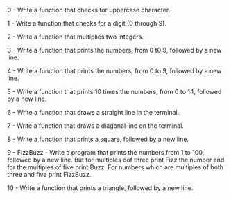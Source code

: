 0 - Write a function that checks for uppercase character.

1 - Write a function that checks for a digit (0 through 9).

2 - Write a function that multiplies two integers.

3 - Write a function that prints the numbers, from 0 t0 9, followed by a new line.

4 - Write a function that prints the numbers, from 0 to 9, followed by a new line.

5 - Write a function that prints 10 times the numbers, from 0 to 14, followed by a new line.

6 - Write a function that draws a straight line in the terminal.

7 - Write a function that draws a diagonal line on the terminal.

8 - Write a function that prints a square, followed by a new line.

9 - FizzBuzz - Write a program that prints the numbers from 1 to 100, followed by a new line. But for multiples oof three print Fizz
the number and for the multiples of five print Buzz.  For numbers which are multiples of both three and five print FizzBuzz.

10 - Write a function that prints a triangle, followed by a new line.
